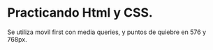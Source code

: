 # Practicando Html y CSS.
Se utiliza movil first con media queries, y puntos de quiebre en 576 y 768px.
